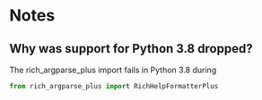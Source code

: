 # Notes

## Why was support for Python 3.8 dropped?

The rich_argparse_plus import fails in Python 3.8 during

```python
from rich_argparse_plus import RichHelpFormatterPlus
```
